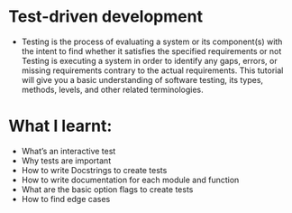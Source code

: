 # Test-driven development
- Testing is the process of evaluating a system or its component(s) with
the intent to find whether it satisfies the specified requirements or not
Testing is executing a system in order to identify any gaps, errors, or
missing requirements contrary to the actual requirements. This tutorial
will give you a basic understanding of software testing, its types,
methods, levels, and other related terminologies.

# What I learnt:
- What’s an interactive test
- Why tests are important
- How to write Docstrings to create tests
- How to write documentation for each module and function
- What are the basic option flags to create tests
- How to find edge cases
